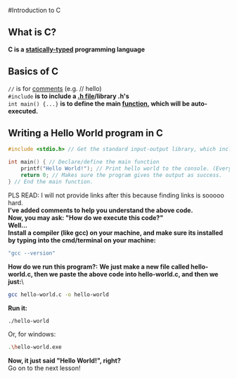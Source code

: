 #Introduction to C

What is C?
----------
**C is a [statically-typed](https://en.wikipedia.org/wiki/Category:Statically_typed_programming_language/) programming language**

Basics of C
-----------
`//` is for [comments](https://geeksforgeeks.org/c/c-comments/) (e.g. // hello)\
`#include` **is to include a [.h file](https://geeksforgeeks.org/c/header-files-in-c-cpp-and-its-uses/)/library .h's**\
`int main() {...}` **is to define the main [function](https://geeksforgeeks.org/c/c-functions/), which will be auto-executed.**

Writing a Hello World program in C
----------------------------------
```C
#include <stdio.h> // Get the standard input-output library, which includes printf.

int main() { // Declare/define the main function
    printf("Hello World!"); // Print hello world to the console. (Every statment in C MUST end with a semi-colon, like you see here.)
    return 0; // Makes sure the program gives the output as success.
} // End the main function.
```
PLS READ: I will not provide links after this because finding links is sooooo hard.\
**I've added comments to help you understand the above code.**\
**Now, you may ask: "How do we execute this code?"**\
**Well...**\
**Install a compiler (like gcc) on your machine, and make sure its installed by typing into the cmd/terminal on your machine:**
```bash
"gcc --version"
```
**How do we run this program?:** **We just make a new file called hello-world.c, then we paste the above code into hello-world.c, and then we just:**\
```bash
gcc hello-world.c -o hello-world
```
**Run it:**
```bash
./hello-world
```
Or, for windows:
```bash
.\hello-world.exe
```
**Now, it just said "Hello World!", right?**\
Go on to the next lesson!